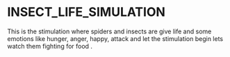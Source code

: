 # INSECT_LIFE_SIMULATION
This is the stimulation where spiders and insects are give life and some emotions like hunger, anger, happy, attack and let the stimulation begin lets watch them fighting for food . 

